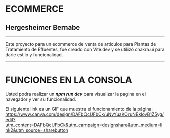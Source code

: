# ECOMMERCE
## Hergesheimer Bernabe
---
Este proyecto para un ecommerce de venta de articulos para Plantas de Tratamiento de Efluentes, fue creado con Vite.dev y se utilizó chakra.ui para darle estilo y funcionalidad.

---




# FUNCIONES EN LA CONSOLA

Usted podra realizar un **_npm run dev_** para visualizar la pagina en el navegador y ver su funcionalidad.


El siguiente link es un GIF que muestra el funcionamiento de la página:
https://www.canva.com/design/DAFbQcUFbCk/uNvYuaKOruNBklovB1Z5yg/edit?utm_content=DAFbQcUFbCk&utm_campaign=designshare&utm_medium=link2&utm_source=sharebutton








